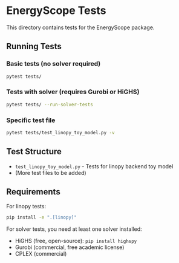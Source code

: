 # EnergyScope Tests

This directory contains tests for the EnergyScope package.

## Running Tests

### Basic tests (no solver required)
```bash
pytest tests/
```

### Tests with solver (requires Gurobi or HiGHS)
```bash
pytest tests/ --run-solver-tests
```

### Specific test file
```bash
pytest tests/test_linopy_toy_model.py -v
```

## Test Structure

- `test_linopy_toy_model.py` - Tests for linopy backend toy model
- (More test files to be added)

## Requirements

For linopy tests:
```bash
pip install -e ".[linopy]"
```

For solver tests, you need at least one solver installed:
- HiGHS (free, open-source): `pip install highspy`
- Gurobi (commercial, free academic license)
- CPLEX (commercial)


